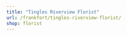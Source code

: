 ```yaml
---
title: "Tingles Riverview Florist"
url: /frankfort/tingles-riverview-florist/
shop: florist
---
```

